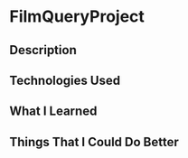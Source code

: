 # FilmQueryProject

## Description

## Technologies Used

## What I Learned

## Things That I Could Do Better